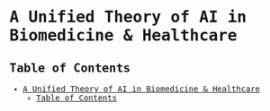 <samp>

# A Unified Theory of AI in Biomedicine & Healthcare

## Table of Contents

- [A Unified Theory of AI in Biomedicine \& Healthcare](#a-unified-theory-of-ai-in-biomedicine--healthcare)
  - [Table of Contents](#table-of-contents)

</samp>
